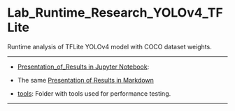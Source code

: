 # Lab_Runtime_Research_YOLOv4_TFLite
Runtime analysis of TFLite YOLOv4 model with COCO dataset weights.

---

- [Presentation_of_Results in Jupyter Notebook](https://github.com/patryklaskowski/Lab_Runtime_Research_YOLOv4_TFLite/blob/main/Presentation_of_Results.ipynb):

- The same [Presentation of Results in Markdown](https://github.com/patryklaskowski/Lab_Runtime_Research_YOLOv4_TFLite/blob/main/Presentation_of_Results.md)

- [tools](https://github.com/patryklaskowski/Lab_Runtime_Research_YOLOv4_TFLite/tree/main/tools): Folder with tools used for performance testing.

---
